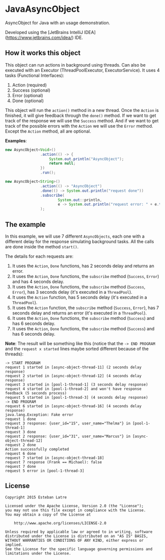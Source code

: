 # JavaAsyncObject

AsyncObject for Java with an usage demonstration.

Developed using the [JetBrains IntelliJ IDEA] (https://www.jetbrains.com/idea/) IDE.

## How it works this object

This object can run actions in background using threads. Can also be executed with an Executor (ThreadPoolExecutor, ExecutorService). It uses 4 tasks (Functional Interfaces):
  
1. Action (required)
2. Success (optional)
3. Error (optional)
4. Done (optional)

This object will run the `action()` method in a new thread. Once the `Action` is finished, it will give feedback through the `done()` method. If we want to get track of the response we will use the `Success` method. And if we want to get track of the possible errors with the `Action` we will use the `Error` method. Except the `Action` method, all are optional.

__Examples__:

```java
new AsyncObject<Void>()
                .action(() -> {
                    System.out.println("AsyncObject");
                    return null;
                })
                .run();
```

```java
new AsyncObject<String>()
                .action(() -> "AsyncObject")
                .done(() -> System.out.println("request done"))
                .subscribe(
                        System.out::println,
                        e -> System.out.println("request error: " + e.toString())
                );
```

## The example

In this example, we will use 7 different `AsyncObjects`, each one with a different delay for the response simulating background tasks. All the calls are done inside the method `start()`.

The details for each requests are:

1. It uses the `Action`, `Done` functions, has 2 seconds delay and returns an error. 
2. It uses the `Action`, `Done` functions, the `subscribe` method (`Success`, `Error`) and has 4 seconds delay.
3. It uses the `Action`, `Done` functions, the `subscribe` method (`Success`, `Error`), has 3 seconds delay (it's executed in a `ThreadPool`).
4. It uses the `Action` function, has 5 seconds delay (it's executed in a `ThreadPool`).
5. It uses the `Action` function, the `subscribe` method (`Success`, `Error`), has 7 seconds delay and returns an error (it's executed in a `ThreadPool`).
6. It uses the `Action`, `Done` functions, the `subscribe` method (`Success`) and has 6 seconds delay.
7. It uses the `Action`, `Done` functions, the `subscribe` method (`Success`) and has 6 seconds delay.

__Note__: The result will be something like this (notice that the `-> END PROGRAM` and the `request x started` lines maybe sorted different because of the threads):

```
-> START PROGRAM
request 1 started in [async-object-thread-11] (2 seconds delay response)
request 2 started in [async-object-thread-12] (4 seconds delay response)
request 3 started in [pool-1-thread-1] (3 seconds delay response)
request 4 started in [pool-1-thread-2] and won't have response feedback (5 seconds process)
request 5 started in [pool-1-thread-3] (4 seconds delay response)
-> END PROGRAM
request 6 started in [async-object-thread-16] (4 seconds delay response)
java.lang.Exception: Fake error
request 1 done
request 3 response: {user_id="15", user_name="Thelma"} in [pool-1-thread-1]
request 3 done
request 2 response: {user_id="31", user_name="Marcus"} in [async-object-thread-12]
request 2 done
Action successfully completed
request 6 done
request 7 started in [async-object-thread-18]
request 7 response (Frank == Michael): false
request 7 done
request 5 error in [pool-1-thread-3]
```

## License
    Copyright 2015 Esteban Latre
    
    Licensed under the Apache License, Version 2.0 (the "License");
    you may not use this file except in compliance with the License.
    You may obtain a copy of the License at
    
        http://www.apache.org/licenses/LICENSE-2.0
    
    Unless required by applicable law or agreed to in writing, software
    distributed under the License is distributed on an "AS IS" BASIS,
    WITHOUT WARRANTIES OR CONDITIONS OF ANY KIND, either express or implied.
    See the License for the specific language governing permissions and
    limitations under the License.
